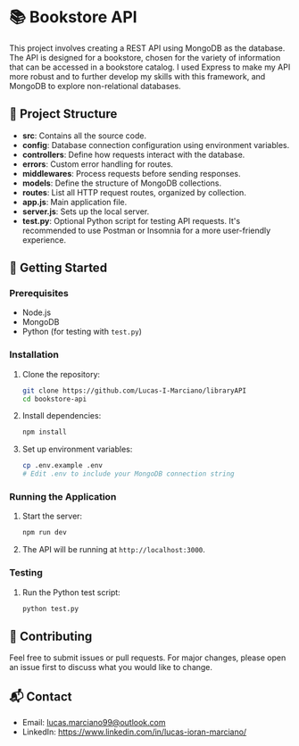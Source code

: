 # 📚 Bookstore API

This project involves creating a REST API using MongoDB as the database. The API is designed for a bookstore, chosen for the variety of information that can be accessed in a bookstore catalog. I used Express to make my API more robust and to further develop my skills with this framework, and MongoDB to explore non-relational databases.

## 📂 Project Structure

- **src**: Contains all the source code.
- **config**: Database connection configuration using environment variables.
- **controllers**: Define how requests interact with the database.
- **errors**: Custom error handling for routes.
- **middlewares**: Process requests before sending responses.
- **models**: Define the structure of MongoDB collections.
- **routes**: List all HTTP request routes, organized by collection.
- **app.js**: Main application file.
- **server.js**: Sets up the local server.
- **test.py**: Optional Python script for testing API requests. It's recommended to use Postman or Insomnia for a more user-friendly experience.

## 🚀 Getting Started

### Prerequisites

- Node.js
- MongoDB
- Python (for testing with `test.py`)

### Installation

1. Clone the repository:

   ```sh
   git clone https://github.com/Lucas-I-Marciano/libraryAPI
   cd bookstore-api
   ```

2. Install dependencies:

   ```sh
   npm install
   ```

3. Set up environment variables:
   ```sh
   cp .env.example .env
   # Edit .env to include your MongoDB connection string
   ```

### Running the Application

1. Start the server:

   ```sh
   npm run dev
   ```

2. The API will be running at `http://localhost:3000`.

### Testing

1. Run the Python test script:
   ```sh
   python test.py
   ```

## 🤝 Contributing

Feel free to submit issues or pull requests. For major changes, please open an issue first to discuss what you would like to change.

## 📬 Contact

- Email: lucas.marciano99@outlook.com
- LinkedIn:
  https://www.linkedin.com/in/lucas-ioran-marciano/
